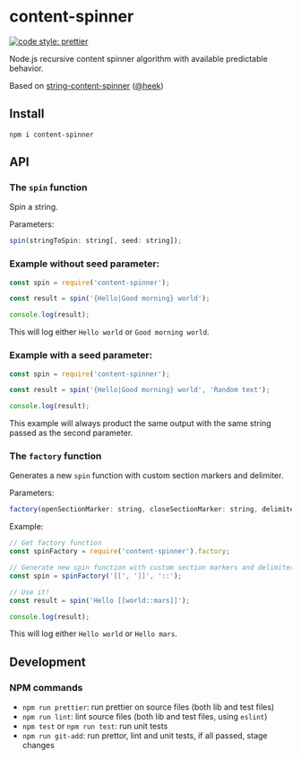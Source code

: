 # content-spinner

[![code style: prettier](https://img.shields.io/badge/code_style-prettier-ff69b4.svg?style=flat-square)](https://github.com/prettier/prettier)

Node.js recursive content spinner algorithm with available predictable behavior. 

Based on [string-content-spinner](https://github.com/heek/string-content-spinner) ([@heek](https://github.com/heek/))

## Install
```
npm i content-spinner
```

## API

### The `spin` function

Spin a string.

Parameters:

```js
spin(stringToSpin: string[, seed: string]);
```

### Example without seed parameter:

```js
const spin = require('content-spinner');

const result = spin('{Hello|Good morning} world');

console.log(result);
```
This will log either `Hello world` or `Good morning world`.

### Example with a seed parameter:

```js
const spin = require('content-spinner');

const result = spin('{Hello|Good morning} world', 'Random text');

console.log(result);
```
This example will always product the same output with the same string passed as the second parameter.

### The `factory` function

Generates a new `spin` function with custom section markers and delimiter.

Parameters:

```js
factory(openSectionMarker: string, closeSectionMarker: string, delimiter: string);
```

Example:

```js
// Get factory function
const spinFactory = require('content-spinner').factory;

// Generate new spin function with custom section markers and delimiter
const spin = spinFactory('[[', ']]', '::');

// Use it!
const result = spin('Hello [[world::mars]]');

console.log(result);
```

This will log either `Hello world` or `Hello mars`.

## Development

### NPM commands

- `npm run prettier`: run prettier on source files (both lib and test files)
- `npm run lint`: lint source files (both lib and test files, using `eslint`)
- `npm test` or `npm run test`: run unit tests
- `npm run git-add`: run prettor, lint and unit tests, if all passed, stage changes


